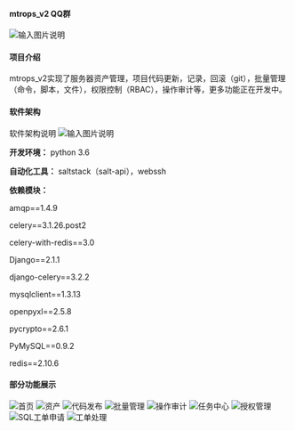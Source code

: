 #### mtrops_v2  QQ群

![输入图片说明](https://images.gitee.com/uploads/images/2018/1024/165151_d4c0647b_578265.png "屏幕截图.png")

#### 项目介绍
mtrops_v2实现了服务器资产管理，项目代码更新，记录，回滚（git），批量管理（命令，脚本，文件），权限控制（RBAC），操作审计等，更多功能正在开发中。

#### 软件架构
软件架构说明
![输入图片说明](https://images.gitee.com/uploads/images/2018/1228/103616_fc794a04_578265.png "屏幕截图.png")


 **开发环境：** 
python 3.6 

 **自动化工具：** 
saltstack（salt-api），webssh

 **依赖模块：** 

amqp==1.4.9

celery==3.1.26.post2

celery-with-redis==3.0


Django==2.1.1

django-celery==3.2.2

mysqlclient==1.3.13

openpyxl==2.5.8


pycrypto==2.6.1

PyMySQL==0.9.2

redis==2.10.6


#### 部分功能展示
![首页](https://images.gitee.com/uploads/images/2018/1031/112915_405e7bda_578265.png "屏幕截图.png")
![资产](https://images.gitee.com/uploads/images/2018/1024/151715_ce095ddc_578265.png "屏幕截图.png")
![代码发布](https://images.gitee.com/uploads/images/2018/1024/151741_87974a28_578265.png "屏幕截图.png")
![批量管理](https://images.gitee.com/uploads/images/2018/1024/151823_291149ed_578265.png "屏幕截图.png")
![操作审计](https://images.gitee.com/uploads/images/2018/1024/151849_9a76790a_578265.png "屏幕截图.png")
![任务中心](https://images.gitee.com/uploads/images/2018/1029/172124_e1ab2a5c_578265.png "屏幕截图.png")
![授权管理](https://images.gitee.com/uploads/images/2018/1024/151935_5bfdc353_578265.png "屏幕截图.png")
![SQL工单申请](https://images.gitee.com/uploads/images/2018/1227/172024_65df4a7f_578265.png "屏幕截图.png")
![工单处理](https://images.gitee.com/uploads/images/2018/1227/172135_4a8a9004_578265.png "屏幕截图.png")


